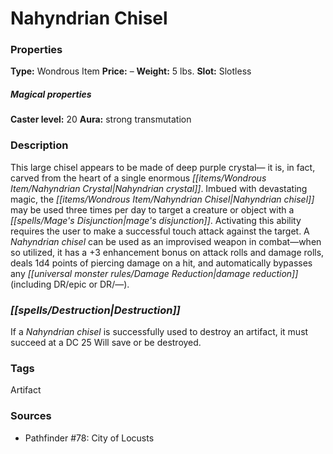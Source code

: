 ﻿---
Title: "Nahyndrian Chisel"
Type: "Wondrous Item"
Price: "–"
Weight: "5 lbs."
Slot: "Slotless"
Caster level: "20"
Aura: "strong transmutation"
Description: |
  "This large chisel appears to be made of deep purple crystal— it is, in fact, carved from the heart of a single enormous _Nahyndrian crystal_. Imbued with devastating magic, the _Nahyndrian chisel_ may be used three times per day to target a creature or object with a _mage's disjunction_. Activating this ability requires the user to make a successful touch attack against the target. A _Nahyndrian chisel_ can be used as an improvised weapon in combat—when so utilized, it has a +3 enhancement bonus on attack rolls and damage rolls, deals 1d4 points of piercing damage on a hit, and automatically bypasses any damage reduction (including DR/epic or DR/—)."
Destruction: |
  "If a _Nahyndrian chisel_ is successfully used to destroy an artifact, it must succeed at a DC 25 Will save or be destroyed."
Sources: "['Pathfinder #78: City of Locusts']"
---

# Nahyndrian Chisel

### Properties

**Type:** Wondrous Item **Price:** – **Weight:** 5 lbs. **Slot:** Slotless

##### Magical properties

**Caster level:** 20 **Aura:** strong transmutation

### Description

This large chisel appears to be made of deep purple crystal— it is, in fact, carved from the heart of a single enormous _[[items/Wondrous Item/Nahyndrian Crystal|Nahyndrian crystal]]_. Imbued with devastating magic, the _[[items/Wondrous Item/Nahyndrian Chisel|Nahyndrian chisel]]_ may be used three times per day to target a creature or object with a _[[spells/Mage's Disjunction|mage's disjunction]]_. Activating this ability requires the user to make a successful touch attack against the target. A _Nahyndrian chisel_ can be used as an improvised weapon in combat—when so utilized, it has a +3 enhancement bonus on attack rolls and damage rolls, deals 1d4 points of piercing damage on a hit, and automatically bypasses any _[[universal monster rules/Damage Reduction|damage reduction]]_ (including DR/epic or DR/—).

### _[[spells/Destruction|Destruction]]_

If a _Nahyndrian chisel_ is successfully used to destroy an artifact, it must succeed at a DC 25 Will save or be destroyed.

### Tags

Artifact

### Sources

* Pathfinder #78: City of Locusts